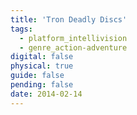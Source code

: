 ```yaml
---
title: 'Tron Deadly Discs'
tags:
  - platform_intellivision
  - genre_action-adventure
digital: false
physical: true
guide: false
pending: false
date: 2014-02-14
---
```

